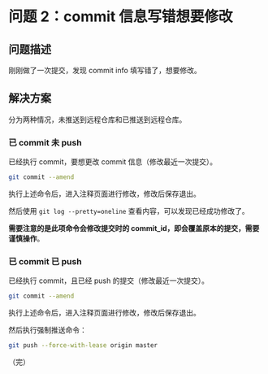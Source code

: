 # 问题 2：commit 信息写错想要修改

## 问题描述

刚刚做了一次提交，发现 commit info 填写错了，想要修改。

## 解决方案

分为两种情况，未推送到远程仓库和已推送到远程仓库。

### 已 commit 未 push

已经执行 commit，要想更改 commit 信息（修改最近一次提交）。

```bash
git commit --amend
```

执行上述命令后，进入注释页面进行修改，修改后保存退出。

然后使用 `git log --pretty=oneline` 查看内容，可以发现已经成功修改了。

**需要注意的是此项命令会修改提交时的 commit_id，即会覆盖原本的提交，需要谨慎操作**。

### 已 commit 已 push

已经执行 commit，且已经 push 的提交（修改最近一次提交）。

```bash
git commit --amend
```

执行上述命令后，进入注释页面进行修改，修改后保存退出。

然后执行强制推送命令：

```bash
git push --force-with-lease origin master
```

（完）
